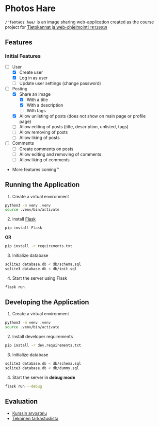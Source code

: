 # Photos Hare

`/ˈfəʊtəʊz heə/` is an image sharing web-application created as the course project for [Tietokannat ja web-ohjelmointi `TKT20019`](https://studies.helsinki.fi/kurssit/opintojakso/otm-f15d8b61-6e3e-47d2-8191-43a92d7d8607/TKT20019?cpId=hy-lv-76)

## Features

### Initial Features
- [ ] User
  - [X] Create user
  - [X] Log in as user
  - [ ] Update user settings (change password)

- [ ] Posting
  - [X] Share an image
    - [X] With a title
    - [X] With a description
    - [ ] With tags
  - [X] Allow unlisting of posts (does not show on main page or profile page)
  - [ ] Allow editing of posts (title, description, unlisted, tags)
  - [ ] Allow removing of posts
  - [ ] Allow liking of posts

- [ ] Comments
  - [ ] Create comments on posts
  - [ ] Allow editing and removing of comments
  - [ ] Allow liking of comments

- More features coming™️

## Running the Application

1. Create a virtual environment
```bash
python3 -m venv .venv
source .venv/bin/activate
```

2. Install [Flask](https://pypi.org/project/Flask/)
```bash
pip install Flask
```

**OR**

```bash
pip install -r requirements.txt
```

3. Initialize database
```bash
sqlite3 database.db < db/schema.sql
sqlite3 database.db < db/init.sql
```

4. Start the server using Flask
```bash
flask run
```

## Developing the Application

1. Create a virtual environment
```bash
python3 -m venv .venv
source .venv/bin/activate
```

2. Install developer requirements
```bash
pip install -r dev.requirements.txt
```

3. Initialize database
```bash
sqlite3 database.db < db/schema.sql
sqlite3 database.db < db/dummy.sql
```

4. Start the server in **debug mode**
```bash
flask run --debug
```

## Evaluation

- [Kurssin arvostelu](https://hy-tikawe.github.io/materiaali/arvostelu/)
- [Tekninen tarkastuslista](https://hy-tikawe.github.io/materiaali/lista/)

